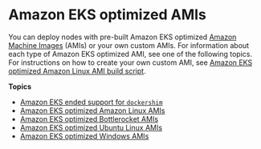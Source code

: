 # Amazon EKS optimized AMIs<a name="eks-optimized-amis"></a>

You can deploy nodes with pre\-built Amazon EKS optimized [Amazon Machine Images](https://docs.aws.amazon.com/AWSEC2/latest/UserGuide/AMIs.html) \(AMIs\) or your own custom AMIs\. For information about each type of Amazon EKS optimized AMI, see one of the following topics\. For instructions on how to create your own custom AMI, see [Amazon EKS optimized Amazon Linux AMI build script](eks-ami-build-scripts.md)\.

**Topics**
+ [Amazon EKS ended support for `dockershim`](dockershim-deprecation.md)
+ [Amazon EKS optimized Amazon Linux AMIs](eks-optimized-ami.md)
+ [Amazon EKS optimized Bottlerocket AMIs](eks-optimized-ami-bottlerocket.md)
+ [Amazon EKS optimized Ubuntu Linux AMIs](eks-partner-amis.md)
+ [Amazon EKS optimized Windows AMIs](eks-optimized-windows-ami.md)
